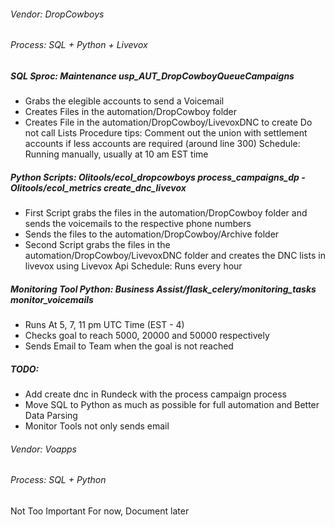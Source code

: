 ###### Vendor: DropCowboys
###### Process: SQL + Python + Livevox

##### **SQL Sproc: Maintenance usp_AUT_DropCowboyQueueCampaigns** 
- Grabs the elegible accounts to send a Voicemail
- Creates Files in the automation/DropCowboy folder
- Creates File in the automation/DropCowboy/LivevoxDNC to create Do not call Lists
Procedure tips: Comment out the union with settlement accounts if less accounts are required (around line 300)
Schedule: Running manually, usually at 10 am EST time

##### **Python Scripts: Olitools/ecol_dropcowboys process_campaigns_dp  - Olitools/ecol_metrics create_dnc_livevox** 
- First Script grabs the files in the automation/DropCowboy folder and sends the voicemails to the respective phone numbers
- Sends the files to the automation/DropCowboy/Archive folder
- Second Script grabs the files in the automation/DropCowboy/LivevoxDNC folder and creates the DNC lists in livevox using Livevox Api 
Schedule: Runs every hour 

##### **Monitoring Tool Python: Business Assist/flask_celery/monitoring_tasks monitor_voicemails**
- Runs At 5, 7, 11 pm UTC Time (EST - 4) 
- Checks goal to reach 5000, 20000 and 50000 respectively 
- Sends Email to Team when the goal is not reached

##### **TODO:**
- Add create dnc in Rundeck with the process campaign process 
- Move SQL to Python as much as possible for full automation and Better Data Parsing
- Monitor Tools not only sends email 

###### Vendor: Voapps
###### Process: SQL + Python

Not Too Important For now, Document later